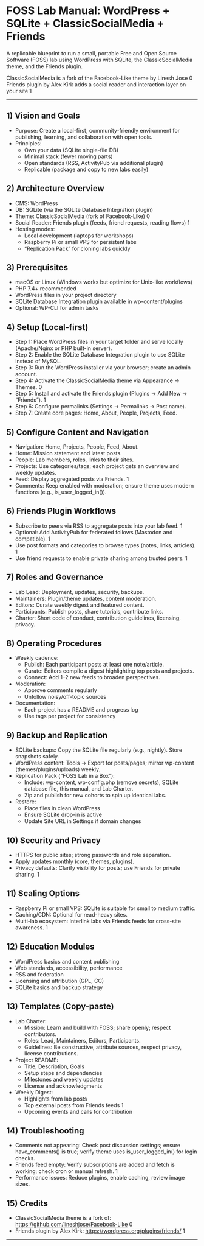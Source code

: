 # FOSS Lab Manual: WordPress + SQLite + ClassicSocialMedia + Friends

A replicable blueprint to run a small, portable Free and Open Source Software (FOSS) lab using WordPress with SQLite, the ClassicSocialMedia theme, and the Friends plugin.

ClassicSocialMedia is a fork of the Facebook-Like theme by Linesh Jose <mcreference link="https://github.com/lineshjose/Facebook-Like" index="0">0</mcreference>  
Friends plugin by Alex Kirk adds a social reader and interaction layer on your site <mcreference link="https://wordpress.org/plugins/friends/" index="1">1</mcreference>

---

## 1) Vision and Goals
- Purpose: Create a local-first, community-friendly environment for publishing, learning, and collaboration with open tools.
- Principles:
  - Own your data (SQLite single-file DB)
  - Minimal stack (fewer moving parts)
  - Open standards (RSS, ActivityPub via additional plugin)
  - Replicable (package and copy to new labs easily)

## 2) Architecture Overview
- CMS: WordPress
- DB: SQLite (via the SQLite Database Integration plugin)
- Theme: ClassicSocialMedia (fork of Facebook-Like) <mcreference link="https://github.com/lineshjose/Facebook-Like" index="0">0</mcreference>
- Social Reader: Friends plugin (feeds, friend requests, reading flows) <mcreference link="https://wordpress.org/plugins/friends/" index="1">1</mcreference>
- Hosting modes:
  - Local development (laptops for workshops)
  - Raspberry Pi or small VPS for persistent labs
  - “Replication Pack” for cloning labs quickly

## 3) Prerequisites
- macOS or Linux (Windows works but optimize for Unix-like workflows)
- PHP 7.4+ recommended
- WordPress files in your project directory
- SQLite Database Integration plugin available in wp-content/plugins
- Optional: WP-CLI for admin tasks

## 4) Setup (Local-first)
- Step 1: Place WordPress files in your target folder and serve locally (Apache/Nginx or PHP built-in server).
- Step 2: Enable the SQLite Database Integration plugin to use SQLite instead of MySQL.
- Step 3: Run the WordPress installer via your browser; create an admin account.
- Step 4: Activate the ClassicSocialMedia theme via Appearance → Themes. <mcreference link="https://github.com/lineshjose/Facebook-Like" index="0">0</mcreference>
- Step 5: Install and activate the Friends plugin (Plugins → Add New → “Friends”). <mcreference link="https://wordpress.org/plugins/friends/" index="1">1</mcreference>
- Step 6: Configure permalinks (Settings → Permalinks → Post name).
- Step 7: Create core pages: Home, About, People, Projects, Feed.

## 5) Configure Content and Navigation
- Navigation: Home, Projects, People, Feed, About.
- Home: Mission statement and latest posts.
- People: Lab members, roles, links to their sites.
- Projects: Use categories/tags; each project gets an overview and weekly updates.
- Feed: Display aggregated posts via Friends. <mcreference link="https://wordpress.org/plugins/friends/" index="1">1</mcreference>
- Comments: Keep enabled with moderation; ensure theme uses modern functions (e.g., is_user_logged_in()).

## 6) Friends Plugin Workflows
- Subscribe to peers via RSS to aggregate posts into your lab feed. <mcreference link="https://wordpress.org/plugins/friends/" index="1">1</mcreference>
- Optional: Add ActivityPub for federated follows (Mastodon and compatible). <mcreference link="https://wordpress.org/plugins/friends/" index="1">1</mcreference>
- Use post formats and categories to browse types (notes, links, articles). <mcreference link="https://wordpress.org/plugins/friends/" index="1">1</mcreference>
- Use friend requests to enable private sharing among trusted peers. <mcreference link="https://wordpress.org/plugins/friends/" index="1">1</mcreference>

## 7) Roles and Governance
- Lab Lead: Deployment, updates, security, backups.
- Maintainers: Plugin/theme updates, content moderation.
- Editors: Curate weekly digest and featured content.
- Participants: Publish posts, share tutorials, contribute links.
- Charter: Short code of conduct, contribution guidelines, licensing, privacy.

## 8) Operating Procedures
- Weekly cadence:
  - Publish: Each participant posts at least one note/article.
  - Curate: Editors compile a digest highlighting top posts and projects.
  - Connect: Add 1–2 new feeds to broaden perspectives.
- Moderation:
  - Approve comments regularly
  - Unfollow noisy/off-topic sources
- Documentation:
  - Each project has a README and progress log
  - Use tags per project for consistency

## 9) Backup and Replication
- SQLite backups: Copy the SQLite file regularly (e.g., nightly). Store snapshots safely.
- WordPress content: Tools → Export for posts/pages; mirror wp-content (themes/plugins/uploads) weekly.
- Replication Pack (“FOSS Lab in a Box”):
  - Include: wp-content, wp-config.php (remove secrets), SQLite database file, this manual, and Lab Charter.
  - Zip and publish for new cohorts to spin up identical labs.
- Restore:
  - Place files in clean WordPress
  - Ensure SQLite drop-in is active
  - Update Site URL in Settings if domain changes

## 10) Security and Privacy
- HTTPS for public sites; strong passwords and role separation.
- Apply updates monthly (core, themes, plugins).
- Privacy defaults: Clarify visibility for posts; use Friends for private sharing. <mcreference link="https://wordpress.org/plugins/friends/" index="1">1</mcreference>

## 11) Scaling Options
- Raspberry Pi or small VPS: SQLite is suitable for small to medium traffic.
- Caching/CDN: Optional for read-heavy sites.
- Multi-lab ecosystem: Interlink labs via Friends feeds for cross-site awareness. <mcreference link="https://wordpress.org/plugins/friends/" index="1">1</mcreference>

## 12) Education Modules
- WordPress basics and content publishing
- Web standards, accessibility, performance
- RSS and federation
- Licensing and attribution (GPL, CC)
- SQLite basics and backup strategy

## 13) Templates (Copy-paste)
- Lab Charter:
  - Mission: Learn and build with FOSS; share openly; respect contributors.
  - Roles: Lead, Maintainers, Editors, Participants.
  - Guidelines: Be constructive, attribute sources, respect privacy, license contributions.
- Project README:
  - Title, Description, Goals
  - Setup steps and dependencies
  - Milestones and weekly updates
  - License and acknowledgments
- Weekly Digest:
  - Highlights from lab posts
  - Top external posts from Friends feeds <mcreference link="https://wordpress.org/plugins/friends/" index="1">1</mcreference>
  - Upcoming events and calls for contribution

## 14) Troubleshooting
- Comments not appearing: Check post discussion settings; ensure have_comments() is true; verify theme uses is_user_logged_in() for login checks.
- Friends feed empty: Verify subscriptions are added and fetch is working; check cron or manual refresh. <mcreference link="https://wordpress.org/plugins/friends/" index="1">1</mcreference>
- Performance issues: Reduce plugins, enable caching, review image sizes.

## 15) Credits
- ClassicSocialMedia theme is a fork of: https://github.com/lineshjose/Facebook-Like <mcreference link="https://github.com/lineshjose/Facebook-Like" index="0">0</mcreference>
- Friends plugin by Alex Kirk: https://wordpress.org/plugins/friends/ <mcreference link="https://wordpress.org/plugins/friends/" index="1">1</mcreference>

---